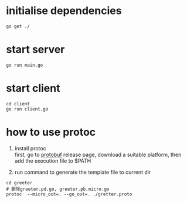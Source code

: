 # initialise dependencies
```shell script
go get ./
```

# start server
```shell script
go run main.go
```

# start client
```shell script
cd client
go run client.go
```

# how to use protoc
1. install protoc  
    first, go to [protobuf](https://github.com/protocolbuffers/protobuf/releases) release page, download a suitable 
platform, then add the execution file to $PATH

2. run command to generate the template file to current dir
```shell script
cd greeter
# 删除greeter.pd.go, greeter.pb.micro.go
protoc  --micro_out=. --go_out=. ./gretter.proto 
```